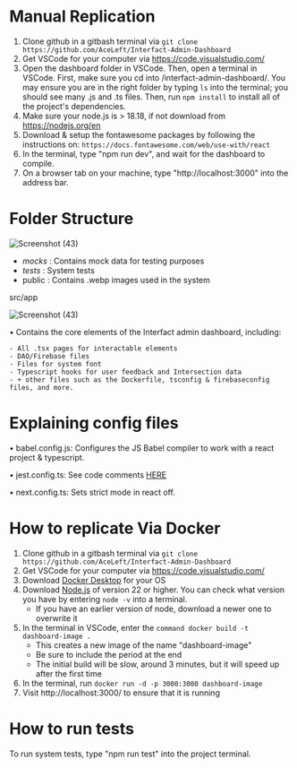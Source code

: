 # Manual Replication
1. Clone github in a gitbash terminal via `git clone https://github.com/AceLeft/Interfact-Admin-Dashboard`
2. Get VSCode for your computer via https://code.visualstudio.com/
3. Open the dashboard folder in VSCode. Then, open a terminal in VSCode. First, make sure you cd into /interfact-admin-dashboard/. You may ensure you are in the right folder by typing `ls` into the terminal; you should see many .js and .ts files. Then, run `npm install` to install all of the project's dependencies.
5. Make sure your node.js is > 18.18, if not download from https://nodejs.org/en
6. Download & setup the fontawesome packages by following the instructions on: `https://docs.fontawesome.com/web/use-with/react`
7. In the terminal, type "npm run dev", and wait for the dashboard to compile.
8. On a browser tab on your machine, type "http://localhost:3000" into the address bar.

# Folder Structure
![Screenshot (43)](https://github.com/user-attachments/assets/e3ad351f-0387-4019-bafd-1911021eb696)

- _mocks_ : Contains mock data for testing purposes
- _tests_ : System tests
-  public : Contains .webp images used in the system

src/app


![Screenshot (43)](https://github.com/user-attachments/assets/e9c737fb-9b44-4448-8cfa-4d39d4bb3471)

• Contains the core elements of the Interfact admin dashboard, including:

    - All .tsx pages for interactable elements 
    - DAO/Firebase files
    - Files for system font
    - Typescript hooks for user feedback and Intersection data
    - + other files such as the Dockerfile, tsconfig & firebaseconfig files, and more. 


# Explaining config files

• babel.config.js: Configures the JS Babel compiler to work with a react project & typescript.

• jest.config.ts: See code comments [HERE](https://github.com/AceLeft/Interfact-Admin-Dashboard/blob/main/interfact-admin-dashboard/jest.config.ts)

• next.config.ts: Sets strict mode in react off.

# How to replicate Via Docker
1. Clone github in a gitbash terminal via `git clone https://github.com/AceLeft/Interfact-Admin-Dashboard`
2. Get VSCode for your computer via https://code.visualstudio.com/
3. Download [Docker Desktop](https://www.docker.com/products/docker-desktop/) for your OS
4. Download [Node.js](https://nodejs.org/en) of version 22 or higher. You can check what version you have by entering `node -v` into a terminal.
   * If you have an earlier version of node, download a newer one to overwrite it
5. In the terminal in VSCode, enter the `command docker build -t dashboard-image .`
   * This creates a new image of the name "dashboard-image"
   * Be sure to include the period at the end
   * The initial build will be slow, around 3 minutes, but it will speed up after the first time
6. In the terminal, run `docker run -d -p 3000:3000 dashboard-image`
7. Visit http://localhost:3000/ to ensure that it is running

# How to run tests
  To run system tests, type "npm run test" into the project terminal.

